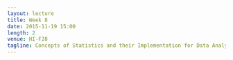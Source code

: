 ```yaml
---
layout: lecture
title: Week 8
date: 2015-11-19 15:00
length: 2
venue: HI-F28
tagline: Concepts of Statistics and their Implementation for Data Analysis
---
```

